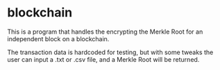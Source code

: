 # blockchain
This is a program that handles the encrypting the Merkle Root for an independent block on a blockchain.

The transaction data is hardcoded for testing, but with some tweaks the user can input a .txt or
    .csv file, and a Merkle Root will be returned.
